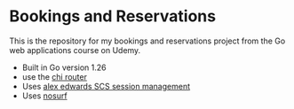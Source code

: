 # Bookings and Reservations

This is the repository for my bookings and reservations project from the Go web applications course on Udemy.

- Built in Go version 1.26
- use the [chi router](github.com/go-chi/chi)
- Uses [alex edwards SCS session management](github.com/alexedwards/scs/v2)
- Uses [nosurf](github.com/justinas/nosurf)
